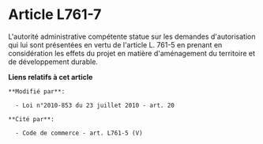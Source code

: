 # Article L761-7

L'autorité administrative compétente statue sur les demandes d'autorisation qui lui sont présentées en vertu de l'article L.
761-5 en prenant en considération les effets du projet en matière d'aménagement du territoire et de développement durable.

**Liens relatifs à cet article**

	**Modifié par**:

	  - Loi n°2010-853 du 23 juillet 2010 - art. 20

	**Cité par**:

	  - Code de commerce - art. L761-5 (V)
